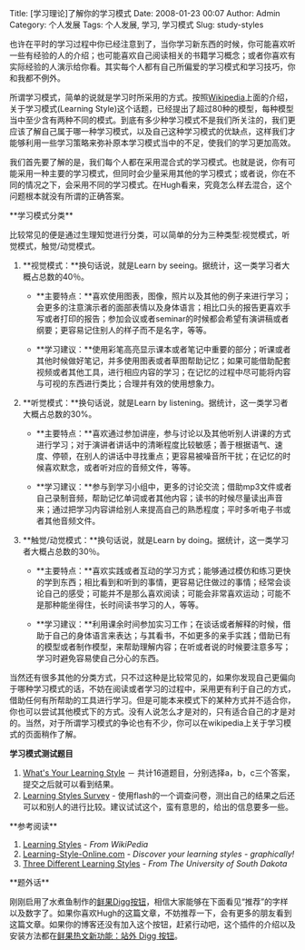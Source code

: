 Title: [学习理论]了解你的学习模式
Date: 2008-01-23 00:07
Author: Admin
Category: 个人发展
Tags: 个人发展, 学习, 学习模式
Slug: study-styles

也许在平时的学习过程中你已经注意到了，当你学习新东西的时候，你可能喜欢听一些有经验的人的介绍；也可能喜欢自己阅读相关的书籍学习概念；或者你喜欢有实际经验的人演示给你看。其实每个人都有自己所偏爱的学习模式和学习技巧，你和我都不例外。

</p>

所谓学习模式，简单的说就是学习时所采用的方式。按照[Wikipedia][]上面的介绍，关于学习模式(Learning
Style)这个话题，已经提出了超过80种的模型，每种模型当中至少含有两种不同的模式。到底有多少种学习模式不是我们所关注的，我们更应该了解自己属于哪一种学习模式，以及自己这种学习模式的优缺点，这样我们才能够利用一些学习策略来弥补原本学习模式当中的不足，使我们的学习更加高效。

</p>

我们首先要了解的是，我们每个人都在采用混合式的学习模式。也就是说，你有可能采用一种主要的学习模式，但同时会少量采用其他的学习模式；或者说，你在不同的情况之下，会采用不同的学习模式。在Hugh看来，究竟怎么样去混合，这个问题根本就没有所谓的正确答案。

</p>
**学习模式分类**

比较常见的便是通过生理知觉进行分类，可以简单的分为三种类型:视觉模式，听觉模式，触觉/动觉模式。

</p>

1.  **视觉模式：**换句话说，就是Learn by
    seeing。据统计，这一类学习者大概占总数的40％。

    </p>

    -   **主要特点：**喜欢使用图表，图像，照片以及其他的例子来进行学习；会更多的注意演示者的面部表情以及身体语言；相比口头的报告更喜欢手写或者打印的报告；参加会议或者seminar的时候都会希望有演讲稿或者纲要；更容易记住别人的样子而不是名字，等等。
        </p>
        <p>
    -   </p>
        **学习建议：**使用彩笔高亮显示课本或者笔记中重要的部分；听课或者其他时候做好笔记，并多使用图表或者草图帮助记忆；如果可能借助配套视频或者其他工具，进行相应内容的学习；在记忆的过程中尽可能将内容与可视的东西进行类比；合理并有效的使用想象力。

        <p>

2.  **听觉模式：**换句话说，就是Learn by
    listening。据统计，这一类学习者大概占总数的30%。

    </p>

    -   **主要特点：**喜欢通过参加讲座，参与讨论以及其他听别人讲课的方式进行学习；对于演讲者讲话中的清晰程度比较敏感；善于根据语气、速度、停顿，在别人的讲话中寻找重点；更容易被噪音所干扰；在记忆的时候喜欢默念，或者听对应的音频文件，等等。
        </p>
        <p>
    -   </p>
        **学习建议：**参与到学习小组中，更多的讨论交流；借助mp3文件或者自己录制音频，帮助记忆单词或者其他内容；读书的时候尽量读出声音来；通过把学习内容讲给别人来提高自己的熟悉程度；平时多听电子书或者其他音频文件。

        <p>

3.  **触觉/动觉模式：**换句话说，就是Learn by
    doing。据统计，这一类学习者大概占总数的30％。

    </p>

    -   **主要特点：**喜欢实践或者互动的学习方式；能够通过模仿和练习更快的学到东西；相比看到和听到的事情，更容易记住做过的事情；经常会谈论自己的感受；可能并不是那么喜欢阅读；可能会非常喜欢运动；可能不是那种能坐得住，长时间读书学习的人，等等。
        </p>
        <p>
    -   </p>
        **学习建议：**利用课余时间参加实习工作；在谈话或者解释的时候，借助于自己的身体语言来表达；与其看书，不如更多的亲手实践；借助已有的模型或者制作模型，来帮助理解内容；在听或者说的时候要注意多写；学习时避免容易使自己分心的东西。

        <p>

</p>

当然还有很多其他的分类方式，只不过这种是比较常见的，如果你发现自己更偏向于哪种学习模式的话，不妨在阅读或者学习的过程中，采用更有利于自己的方式，借助任何有所帮助的工具进行学习。但是可能本来模式下的某种方式并不适合你，你也可以尝试其他模式下的方式。没有人说怎么才是对的，只有适合自己的才是对的。当然，对于所谓学习模式的争论也有不少，你可以在wikipedia上关于学习模式的页面稍作了解。

</p>

**学习模式测试题目**

1.  [What's Your Learning Style][] －
    共计16道题目，分别选择a，b，c三个答案，提交之后就可以看到结果。
2.  [Learning Styles Survey][] -
    使用flash的一个调查问卷，测出自己的结果之后还可以和别人的进行比较。建议试试这个，蛮有意思的，给出的信息要多一些。

</p>
**参考阅读**

1.  [Learning Styles][Wikipedia] - *From WikiPedia*
2.  [Learning-Style-Online.com][] - *Discover your learning styles -
    graphically!*
3.  [Three Different Learning Styles][] - *From The University of South
    Dakota*

</p>
**题外话**

刚刚启用了水煮鱼制作的[鲜果Digg按钮][]，相信大家能够在下面看见“推荐”的字样以及数字了。如果你喜欢Hugh的这篇文章，不妨推荐一下，会有更多的朋友看到这篇文章。如果你的博客还没有加入这个按钮，赶紧行动吧，这个插件的介绍以及安装方法都在[鲜果热文新功能：站外
Digg 按钮][鲜果Digg按钮]。

</p>

  [Wikipedia]: http://en.wikipedia.org/wiki/Learning_styles
  [What's Your Learning Style]: http://www.usd.edu/trio/tut/ts/stylest.html
  [Learning Styles Survey]: http://www.open2.net/survey/learningstyles/
  [Learning-Style-Online.com]: http://www.learning-styles-online.com/
  [Three Different Learning Styles]: http://www.usd.edu/trio/tut/ts/styleres.html
  [鲜果Digg按钮]: http://fairyfish.net/2008/01/22/xianguo-digg-button/
